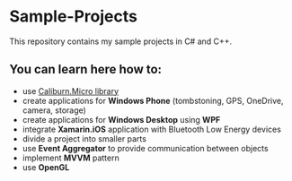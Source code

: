 # Sample-Projects
This repository contains my sample projects in C# and C++.

## You can learn here how to:
- use [Caliburn.Micro library](https://github.com/Caliburn-Micro/Caliburn.Micro)
- create applications for **Windows Phone** (tombstoning, GPS, OneDrive, camera, storage)
- create applications for **Windows Desktop** using **WPF**
- integrate **Xamarin.iOS** application with Bluetooth Low Energy devices
- divide a project into smaller parts
- use **Event Aggregator** to provide communication between objects
- implement **MVVM** pattern
- use **OpenGL**
